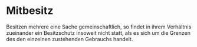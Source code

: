 # Mitbesitz

Besitzen mehrere eine Sache gemeinschaftlich, so findet in ihrem Verhältnis zueinander ein Besitzschutz insoweit nicht statt, als es sich um die Grenzen des den einzelnen zustehenden Gebrauchs handelt.